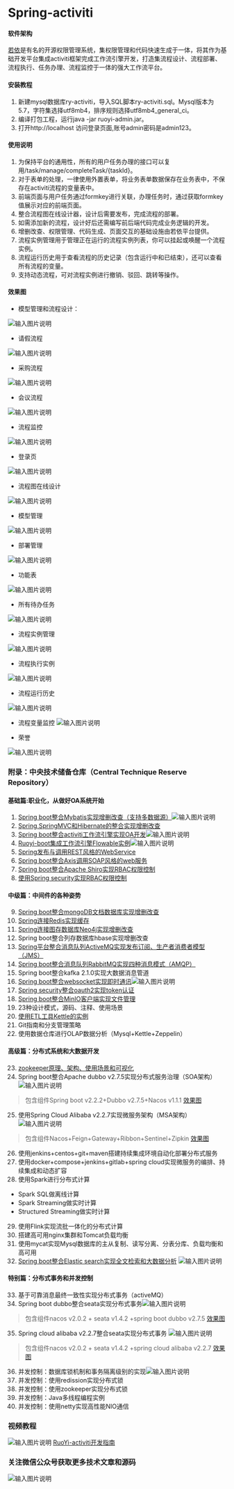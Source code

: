 # Spring-activiti

#### 软件架构
[若依](http://doc.ruoyi.vip/ruoyi/)是有名的开源权限管理系统，集权限管理和代码快速生成于一体，将其作为基础开发平台集成activiti框架完成工作流引擎开发，打造集流程设计、流程部署、流程执行、任务办理、流程监控于一体的强大工作流平台。

#### 安装教程

1. 新建mysql数据库ry-activiti，导入SQL脚本ry-activiti.sql。Mysql版本为5.7，字符集选择utf8mb4，排序规则选择utf8mb4_general_ci。
2. 编译打包工程，运行java -jar ruoyi-admin.jar。
3. 打开http://localhost 访问登录页面,账号admin密码是admin123。

#### 使用说明

1.  为保持平台的通用性，所有的用户任务办理的接口可以复用/task/manage/completeTask/{taskId}。
2.  对于表单的处理，一律使用外置表单，将业务表单数据保存在业务表中，不保存在activiti流程的变量表中。
3.  前端页面与用户任务通过formkey进行关联，办理任务时，通过获取formkey值展示对应的前端页面。
4.  整合流程图在线设计器，设计后需要发布，完成流程的部署。
5.  如需添加新的流程，设计好后还需编写前后端代码完成业务逻辑的开发。
6.  增删改查、权限管理、代码生成、页面交互的基础设施由若依平台提供。
7.  流程实例管理用于管理正在运行的流程实例列表，你可以挂起或唤醒一个流程实例。
8.  流程运行历史用于查看流程的历史记录（包含运行中和已结束），还可以查看所有流程的变量。
9.  支持动态流程，可对流程实例进行撤销、驳回、跳转等操作。 
#### 效果图
- 模型管理和流程设计：

![输入图片说明](pic/%E8%AE%BE%E8%AE%A1%E5%99%A8.gif)


- 请假流程

![输入图片说明](pic/%E8%AF%B7%E5%81%87%E6%B5%81%E7%A8%8B.gif)

- 采购流程

![输入图片说明](pic/%E9%87%87%E8%B4%AD%E6%B5%81%E7%A8%8B.gif)

- 会议流程

![输入图片说明](pic/%E4%BC%9A%E8%AE%AE%E6%B5%81%E7%A8%8B.gif)

- 流程监控

![输入图片说明](pic/%E6%B5%81%E7%A8%8B%E7%9B%91%E6%8E%A7.gif)

- 登录页

![输入图片说明](pic/%E7%99%BB%E5%BD%95.jpg)

- 流程图在线设计

![输入图片说明](pic/%E6%B5%81%E7%A8%8B%E5%9B%BE%E8%AE%BE%E8%AE%A1%E5%99%A8.jpg)

- 模型管理

![输入图片说明](pic/%E6%A8%A1%E5%9E%8B%E7%AE%A1%E7%90%86.jpg)


- 部署管理

![输入图片说明](pic/%E9%83%A8%E7%BD%B2%E7%AE%A1%E7%90%86.jpg)


- 功能表

![输入图片说明](pic/%E5%8A%9F%E8%83%BD%E8%A1%A8.jpg)

- 所有待办任务

![输入图片说明](pic/%E5%85%A8%E9%83%A8%E5%BE%85%E5%8A%9E.jpg)

- 流程实例管理

![输入图片说明](pic/%E6%B5%81%E7%A8%8B%E5%AE%9E%E4%BE%8B%E7%AE%A1%E7%90%86.jpg)

- 流程执行实例

![输入图片说明](pic/%E6%89%A7%E8%A1%8C%E5%AE%9E%E4%BE%8B.png)

- 流程运行历史

![输入图片说明](pic/%E6%B5%81%E7%A8%8B%E8%BF%90%E8%A1%8C%E5%8E%86%E5%8F%B2.jpg)

- 流程变量监控
![输入图片说明](pic/%E6%B5%81%E7%A8%8B%E5%8F%98%E9%87%8F%E7%9B%91%E6%8E%A7.jpg)

- 荣誉

![输入图片说明](pic/%E8%8D%A3%E8%AA%89.jpg)


### 附录：中央技术储备仓库（Central Technique Reserve Repository）

#### 基础篇:职业化，从做好OA系统开始
1. [Spring boot整合Mybatis实现增删改查（支持多数据源）](https://gitee.com/shenzhanwang/SSM)![输入图片说明](https://img.shields.io/badge/-%E7%B2%BE%E5%93%81-orange.svg "在这里输入图片标题")
2. [Spring,SpringMVC和Hibernate的整合实现增删改查](https://gitee.com/shenzhanwang/SSH)
3. [Spring boot整合activiti工作流引擎实现OA开发](https://gitee.com/shenzhanwang/Spring-activiti)![输入图片说明](https://img.shields.io/badge/-%E6%8B%9B%E7%89%8C-yellow.svg)   
4. [Ruoyi-boot集成工作流引擎Flowable实例](https://gitee.com/shenzhanwang/Ruoyi-flowable)![输入图片说明](https://img.shields.io/badge/-%E6%8B%9B%E7%89%8C-yellow.svg) 
5. [Spring发布与调用REST风格的WebService](https://gitee.com/shenzhanwang/Spring-REST)
6. [Spring boot整合Axis调用SOAP风格的web服务](https://gitee.com/shenzhanwang/Spring-axis)
7. [Spring boot整合Apache Shiro实现RBAC权限控制](https://gitee.com/shenzhanwang/Spring-shiro)
8. [使用Spring security实现RBAC权限控制](https://gitee.com/shenzhanwang/spring-security-demo)
#### 中级篇：中间件的各种姿势
9. [Spring boot整合mongoDB文档数据库实现增删改查](https://gitee.com/shenzhanwang/Spring-mongoDB)
10. [Spring连接Redis实现缓存](https://gitee.com/shenzhanwang/Spring-redis)
11. [Spring连接图存数据库Neo4j实现增删改查](https://gitee.com/shenzhanwang/Spring-neo4j)
12. Spring boot整合列存数据库hbase实现增删改查
13. [Spring平台整合消息队列ActiveMQ实现发布订阅、生产者消费者模型（JMS）](https://gitee.com/shenzhanwang/Spring-activeMQ)
14. [Spring boot整合消息队列RabbitMQ实现四种消息模式（AMQP）](https://gitee.com/shenzhanwang/Spring-rabbitMQ)
15. Spring boot整合kafka 2.1.0实现大数据消息管道
16. [Spring boot整合websocket实现即时通讯](https://gitee.com/shenzhanwang/Spring-websocket)![输入图片说明](https://img.shields.io/badge/-%E7%B2%BE%E5%93%81-orange.svg "在这里输入图片标题")
17. [Spring security整合oauth2实现token认证](https://gitee.com/shenzhanwang/Spring-security-oauth2)
18. [Spring boot整合MinIO客户端实现文件管理](https://gitee.com/shenzhanwang/Spring-minio)
19. 23种设计模式，源码、注释、使用场景 
20. [使用ETL工具Kettle的实例](https://gitee.com/shenzhanwang/Kettle-demo)
21. Git指南和分支管理策略 
22. 使用数据仓库进行OLAP数据分析（Mysql+Kettle+Zeppelin）
#### 高级篇：分布式系统和大数据开发
23. [zookeeper原理、架构、使用场景和可视化](https://gitee.com/shenzhanwang/zookeeper-practice)
24. Spring boot整合Apache dubbo v2.7.5实现分布式服务治理（SOA架构） ![输入图片说明](https://img.shields.io/badge/-%E7%B2%BE%E5%93%81-orange.svg "在这里输入图片标题") 
>  包含组件Spring boot v2.2.2+Dubbo v2.7.5+Nacos v1.1.1
<a href="https://images.gitee.com/uploads/images/2020/0114/084731_fd0b7a82_1110335.gif" target="_blank">效果图</a>
25. 使用Spring Cloud Alibaba v2.2.7实现微服务架构（MSA架构）![输入图片说明](https://img.shields.io/badge/-%E6%8B%9B%E7%89%8C-yellow.svg)   
>  包含组件Nacos+Feign+Gateway+Ribbon+Sentinel+Zipkin
<a href="https://images.gitee.com/uploads/images/2020/0106/201827_ac61db63_1110335.gif" target="_blank">效果图</a>
26. 使用jenkins+centos+git+maven搭建持续集成环境自动化部署分布式服务 
27. 使用docker+compose+jenkins+gitlab+spring cloud实现微服务的编排、持续集成和动态扩容 
28. 使用Spark进行分布式计算 
- Spark SQL做离线计算
- Spark Streaming做实时计算
- Structured Streaming做实时计算
29. 使用Flink实现流批一体化的分布式计算
30. 搭建高可用nginx集群和Tomcat负载均衡 
31. 使用mycat实现Mysql数据库的主从复制、读写分离、分表分库、负载均衡和高可用 
32. [Spring boot整合Elastic search实现全文检索和大数据分析](https://gitee.com/shenzhanwang/Spring-elastic_search) ![输入图片说明](https://img.shields.io/badge/-%E6%8B%9B%E7%89%8C-yellow.svg "在这里输入图片标题")
#### 特别篇：分布式事务和并发控制
33. 基于可靠消息最终一致性实现分布式事务（activeMQ）
34. Spring boot dubbo整合seata实现分布式事务![输入图片说明](https://img.shields.io/badge/-%E7%B2%BE%E5%93%81-orange.svg "在这里输入图片标题")
> 包含组件nacos v2.0.2 + seata v1.4.2 +spring boot dubbo v2.7.5
<a href="https://images.gitee.com/uploads/images/2020/0119/112233_62a33a77_1110335.gif" target="_blank">效果图</a>
35. Spring cloud alibaba v2.2.7整合seata实现分布式事务 ![输入图片说明](https://img.shields.io/badge/-%E7%B2%BE%E5%93%81-orange.svg "在这里输入图片标题")
> 包含组件nacos v2.0.2 + seata v1.4.2 +spring cloud alibaba v2.2.7
<a href="https://images.gitee.com/uploads/images/2020/0119/134408_ee14a016_1110335.gif" target="_blank">效果图</a>
36. 并发控制：数据库锁机制和事务隔离级别的实现![输入图片说明](https://img.shields.io/badge/-%E7%B2%BE%E5%93%81-orange.svg "在这里输入图片标题") 
37. 并发控制：使用redission实现分布式锁 
38. 并发控制：使用zookeeper实现分布式锁 
39. 并发控制：Java多线程编程实例
40. 并发控制：使用netty实现高性能NIO通信 
### 视频教程

![输入图片说明](pic/%E5%B0%81%E9%9D%A2.png)
<a href="https://mp.weixin.qq.com/s/s7vCaIlD5STMJuKMwzM32Q" target="_blank">RuoYi-activiti开发指南</a>
### 关注微信公众号获取更多技术文章和源码
![输入图片说明](https://images.gitee.com/uploads/images/2021/1022/183316_f03b4f99_1110335.jpeg "qrcode_for_gh_4c2318bb0f7f_258.jpg")
